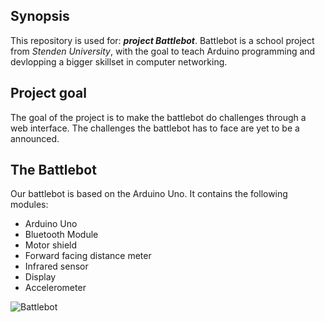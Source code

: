 ## Synopsis
This repository is used for: **_project Battlebot_**. Battlebot is a school project from _Stenden University_, with the goal to teach Arduino programming and devlopping a bigger skillset in computer networking.

## Project goal
The goal of the project is to make the battlebot do challenges through a web interface. The challenges the battlebot has to face are yet to
be a announced. 

## The Battlebot
Our battlebot is based on the Arduino Uno. It contains the following modules:
- Arduino Uno
- Bluetooth Module
- Motor shield
- Forward facing distance meter
- Infrared sensor
- Display
- Accelerometer

![Battlebot](http://i.imgur.com/6JoS4ZX.jpg)
